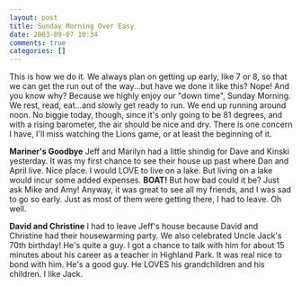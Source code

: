 ```yaml
---
layout: post
title: Sunday Morning Over Easy
date: 2003-09-07 10:34
comments: true
categories: []
---
```

This is how we do it. We always plan on getting up early, like 7 or 8, so that we can get the run out of the way...but have we done it like this? Nope! And you know why? Because we highly enjoy our "down time", Sunday Morning. We rest, read, eat...and slowly get ready to run. We end up running around noon. No biggie today, though, since it's only going to be 81 degrees, and with a rising barometer, the air should be nice and dry. There is one concern I have, I'll miss watching the Lions game, or at least the beginning of it.

<b>Mariner's Goodbye</b>
Jeff and Marilyn had a little shindig for Dave and Kinski yesterday. It was my first chance to see their house up past where Dan and April live. Nice place. I would LOVE to live on a lake. But living on a lake would incur some added expenses. <b>BOAT!</b> But how bad could it be? Just ask Mike and Amy! Anyway, it was great to see all my friends, and I was sad to go so early. Just as most of them were getting there, I had to leave. Oh well.

<b>David and Christine</b>
I had to leave Jeff's house because David and Christine had their housewarming party. We also celebrated Uncle Jack's 70th birthday! He's quite a guy. I got a chance to talk with him for about 15 minutes about his career as a teacher in Highland Park. It was real nice to bond with him. He's a good guy. He LOVES his grandchildren and his children. I like Jack.
